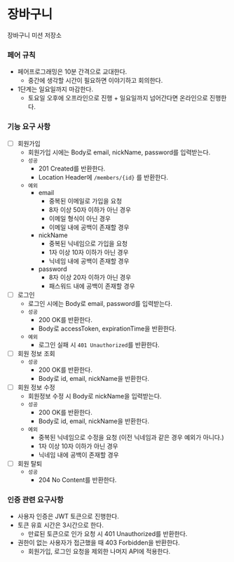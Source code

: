 # 장바구니

장바구니 미션 저장소

### 페어 규칙
- 페어프로그래밍은 10분 간격으로 교대한다.
  - 중간에 생각할 시간이 필요하면 이야기하고 회의한다.
- 1단계는 일요일까지 마감한다. 
  - 토요일 오후에 오프라인으로 진행 + 일요일까지 넘어간다면 온라인으로 진행한다.


### 기능 요구 사항

- [ ] 회원가입
    - 회원가입 시에는 Body로 email, nickName, password를 입력받는다.
    - `성공`
        - 201 Created를 반환한다.
        - Location Header에 `/members/{id}` 를 반환한다.
    - `예외`
        - email
            - 중복된 이메일로 가입을 요청
            - 8자 이상 50자 이하가 아닌 경우
            - 이메일 형식이 아닌 경우
            - 이메일 내에 공백이 존재할 경우
        - nickName
            - 중복된 닉네임으로 가입을 요청
            - 1자 이상 10자 이하가 아닌 경우
            - 닉네임 내에 공백이 존재할 경우
        - password
            - 8자 이상 20자 이하가 아닌 경우
            - 패스워드 내에 공백이 존재할 경우
- [ ] 로그인
    - 로그인 시에는 Body로 email, password를 입력받는다.
    - `성공`
        - 200 OK를 반환한다.
        - Body로 accessToken, expirationTime을 반환한다.
    - `예외`
        - 로그인 실패 시 `401 Unauthorized`를 반환한다.
- [ ] 회원 정보 조회
    - `성공`
        - 200 OK를 반환한다.
        - Body로 id, email, nickName을 반환한다.
- [ ] 회원 정보 수정
    - 회원정보 수정 시 Body로 nickName을 입력받는다.
    - `성공`
        - 200 OK를 반환한다.
        - Body로 id, email, nickName을 반환한다.
    - `예외`
        - 중복된 닉네임으로 수정을 요청 (이전 닉네임과 같은 경우 예외가 아니다.)
        - 1자 이상 10자 이하가 아닌 경우
        - 닉네임 내에 공백이 존재할 경우
- [ ] 회원 탈퇴
    - `성공`
        - 204 No Content를 반환한다.

### 인증 관련 요구사항
- 사용자 인증은 JWT 토큰으로 진행한다.
- 토큰 유효 시간은 3시간으로 한다.
  - 만료된 토큰으로 인가 요청 시 401 Unauthorized를 반환한다.
- 권한이 없는 사용자가 접근했을 때 403 Forbidden을 반환한다.
  - 회원가입, 로그인 요청을 제외한 나머지 API에 적용한다.

